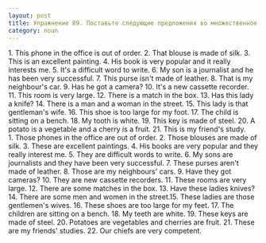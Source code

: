 ```yaml
---
layout: post
title: Упражнение 89. Поставьте следующие предложения во множественное число.
category: noun
---
```

<section class="question">
1. This phone in the office is out of order. 2. That blouse is made of silk. 3. This is an excellent painting. 4. His book is very popular and it really interests me. 5. It's a difficult word to write. 6. My son is a journalist and he has been very successful. 7. This purse isn't made of leather. 8. That is my neighbour's car. 9. Has he got a camera? 10. It's a new cassette recorder. 11. This room is very large. 12. There is a match in the box. 13. Has this lady a knife? 14. There is a man and a woman in the street. 15. This lady is that gentleman's wife. 16. This shoe is too large for my foot. 17. The child is sitting on a bench. 18. My tooth is white. 19. This key is made of steel. 20. A potato is a vegetable and a cherry is a fruit. 21. This is my friend's study.
</section>

<section class="answer">
1. Those phones 
in the office are out of order. 2. Those 
blouses are made of silk. 3. These are excellent paintings. 4. His books are very popular and 
they really interest me. 5. They are difficult words to write. 6. My sons are journalists and they have been 
very successful. 7. These purses 
aren't made of leather. 8. Those are 
my neighbours' cars. 9. Have they got cameras? 10. They are new cassette recorders. 
11. These rooms are very large. 12. 
There are some matches in the box. 
13. Have these ladies knives?14. There 
are some men and women in the street.15. These ladies are those gentlemen's wives. 16. These 
shoes are too large for my feet. 17. 
The children are sitting on a bench. 
18. My teeth are white. 19. These keys are made of steel. 20. Potatoes are 
vegetables and cherries are fruit. 
21. These are my friends' studies.
22. Our chiefs are very competent.
</section>